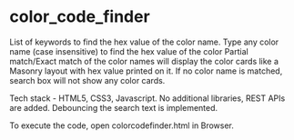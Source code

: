 # color_code_finder
List of keywords to find the hex value of the color name.
Type any color name (case insensitive) to find the hex value of the color
Partial match/Exact match of the color names will display the color cards like a Masonry layout with hex value printed on it.
If no color name is matched, search box will not show any color cards.

Tech stack - HTML5, CSS3, Javascript. No additional libraries, REST APIs are added. Debouncing the search text is implemented.

To execute the code, open colorcodefinder.html in Browser.
